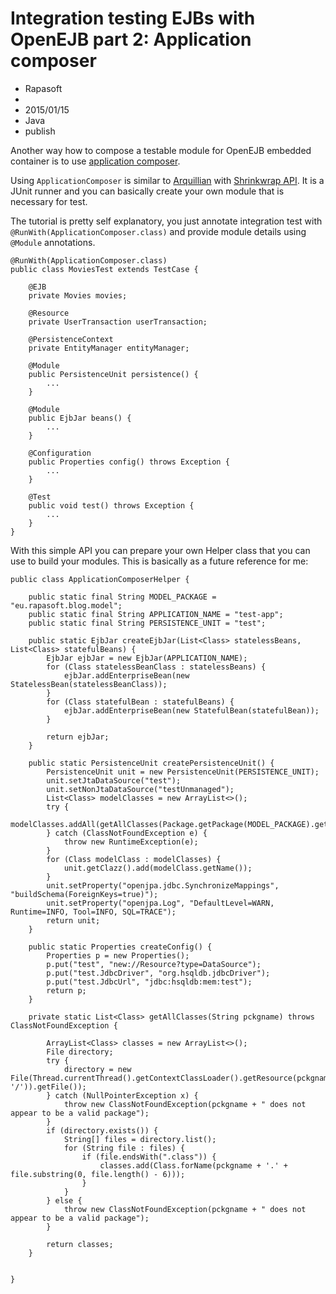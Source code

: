 # Integration testing EJBs with OpenEJB part 2: Application composer
- Rapasoft
-
- 2015/01/15
- Java
- publish

Another way how to compose a testable module for OpenEJB embedded container is to use [application composer](http://tomee.apache.org/examples-trunk/application-composer/README.html).

Using `ApplicationComposer` is similar to [Arquillian](http://arquillian.org/) with [Shrinkwrap API](http://arquillian.org/guides/shrinkwrap_introduction/). It is a JUnit runner and you can basically create your own module that is necessary for test.

The tutorial is pretty self explanatory, you just annotate integration test with `@RunWith(ApplicationComposer.class)` and provide module details using `@Module` annotations.

    @RunWith(ApplicationComposer.class)
    public class MoviesTest extends TestCase {

        @EJB
        private Movies movies;

        @Resource
        private UserTransaction userTransaction;

        @PersistenceContext
        private EntityManager entityManager;

        @Module
        public PersistenceUnit persistence() {
            ...
        }

        @Module
        public EjbJar beans() {
            ...
        }

        @Configuration
        public Properties config() throws Exception {
            ...
        }

        @Test
        public void test() throws Exception {
            ...
        }
    }

With this simple API you can prepare your own Helper class that you can use to build your modules. This is basically as a future reference for me:

    public class ApplicationComposerHelper {

        public static final String MODEL_PACKAGE = "eu.rapasoft.blog.model";
        public static final String APPLICATION_NAME = "test-app";
        public static final String PERSISTENCE_UNIT = "test";

        public static EjbJar createEjbJar(List<Class> statelessBeans, List<Class> statefulBeans) {
            EjbJar ejbJar = new EjbJar(APPLICATION_NAME);
            for (Class statelessBeanClass : statelessBeans) {
                ejbJar.addEnterpriseBean(new StatelessBean(statelessBeanClass));
            }
            for (Class statefulBean : statefulBeans) {
                ejbJar.addEnterpriseBean(new StatefulBean(statefulBean));
            }

            return ejbJar;
        }

        public static PersistenceUnit createPersistenceUnit() {
            PersistenceUnit unit = new PersistenceUnit(PERSISTENCE_UNIT);
            unit.setJtaDataSource("test");
            unit.setNonJtaDataSource("testUnmanaged");
            List<Class> modelClasses = new ArrayList<>();
            try {
                modelClasses.addAll(getAllClasses(Package.getPackage(MODEL_PACKAGE).getName()));
            } catch (ClassNotFoundException e) {
                throw new RuntimeException(e);
            }
            for (Class modelClass : modelClasses) {
                unit.getClazz().add(modelClass.getName());
            }
            unit.setProperty("openjpa.jdbc.SynchronizeMappings", "buildSchema(ForeignKeys=true)");
            unit.setProperty("openjpa.Log", "DefaultLevel=WARN, Runtime=INFO, Tool=INFO, SQL=TRACE");
            return unit;
        }

        public static Properties createConfig() {
            Properties p = new Properties();
            p.put("test", "new://Resource?type=DataSource");
            p.put("test.JdbcDriver", "org.hsqldb.jdbcDriver");
            p.put("test.JdbcUrl", "jdbc:hsqldb:mem:test");
            return p;
        }

        private static List<Class> getAllClasses(String pckgname) throws ClassNotFoundException {

            ArrayList<Class> classes = new ArrayList<>();
            File directory;
            try {
                directory = new File(Thread.currentThread().getContextClassLoader().getResource(pckgname.replace('.', '/')).getFile());
            } catch (NullPointerException x) {
                throw new ClassNotFoundException(pckgname + " does not appear to be a valid package");
            }
            if (directory.exists()) {
                String[] files = directory.list();
                for (String file : files) {
                    if (file.endsWith(".class")) {
                        classes.add(Class.forName(pckgname + '.' + file.substring(0, file.length() - 6)));
                    }
                }
            } else {
                throw new ClassNotFoundException(pckgname + " does not appear to be a valid package");
            }

            return classes;
        }


    }